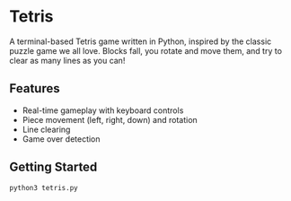 # Tetris

A terminal-based Tetris game written in Python, inspired by the classic puzzle game we all love. 
Blocks fall, you rotate and move them, and try to clear as many lines as you can!

## Features

- Real-time gameplay with keyboard controls
- Piece movement (left, right, down) and rotation
- Line clearing
- Game over detection


## Getting Started
```bach
python3 tetris.py
```
